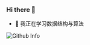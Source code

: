 ### Hi there 👋

- 🌱 我正在学习数据结构与算法

![Github Info](https://github-readme-stats.vercel.app/api?username=hjj5258&show_icons=true&title_color=fff&icon_color=79ff97&text_color=9f9f9f&bg_color=151515)
